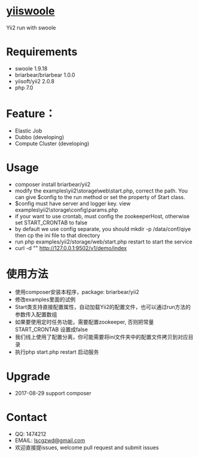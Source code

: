 # [yiiswoole](https://github.com/lsccgzwd/yii2-swoole)
Yii2 run with swoole
# Requirements
* swoole 1.9.18
* briarbear/briarbear 1.0.0
* yiisoft/yii2 2.0.8
* php 7.0

# Feature：
* Elastic Job 
* Dubbo (developing)
* Compute Cluster (developing)

# Usage
* composer install briarbear/yii2
* modify the examples\yii2\storage\web\start.php, correct the path. You can give $config to the run method or set the property of Start class.
* $config must have server and logger key. view examples\yii2\storage\config\params.php 
* if your want to use crontab, must config the zookeeperHost, otherwise set START_CRONTAB to false
* by default we use config separate, you should mkdir -p /data/conf/qiye then cp the ini file to that directory
* run php examples/yii2/storage/web/start.php restart to start the service 
* curl -d "" http://127.0.0.1:9502/v1/demo/index

# 使用方法
* 使用composer安装本程序，package:  briarbear/yii2
* 修改examples里面的试例
* Start类支持直接配置属性，自动加载Yii2的配置文件，也可以通过run方法的参数传入配置数组
* 如果要使用定时任务功能，需要配置zookeeper, 否则把常量START_CRONTAB 设置成false
* 我们线上使用了配置分离，你可能需要将ini文件夹中的配置文件拷贝到对应目录
* 执行php start.php restart 启动服务

 
# Upgrade
* 2017-08-29 support composer

# Contact
* QQ: 1474212
* EMAIL: lscgzwd@gmail.com
* 欢迎直接提issues, welcome pull request and submit issues

